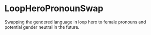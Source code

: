 # LoopHeroPronounSwap
 Swapping the gendered language in loop hero to female pronouns and potential gender neutral in the future.
